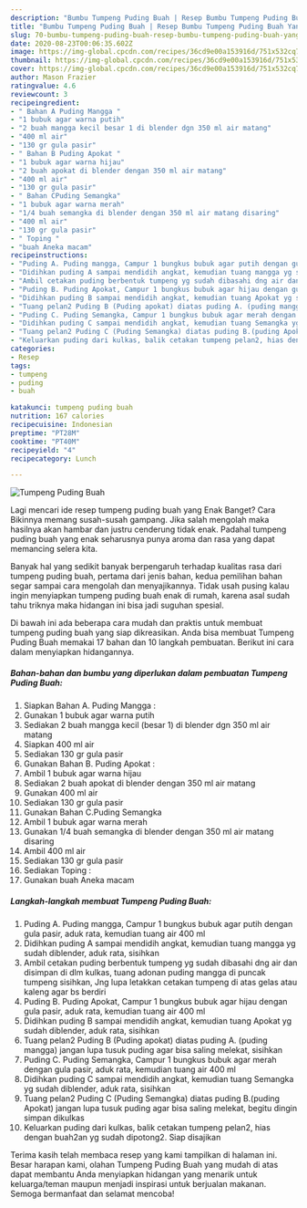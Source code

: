 ```yaml
---
description: "Bumbu Tumpeng Puding Buah | Resep Bumbu Tumpeng Puding Buah Yang Bisa Manjain Lidah"
title: "Bumbu Tumpeng Puding Buah | Resep Bumbu Tumpeng Puding Buah Yang Bisa Manjain Lidah"
slug: 70-bumbu-tumpeng-puding-buah-resep-bumbu-tumpeng-puding-buah-yang-bisa-manjain-lidah
date: 2020-08-23T00:06:35.602Z
image: https://img-global.cpcdn.com/recipes/36cd9e00a153916d/751x532cq70/tumpeng-puding-buah-foto-resep-utama.jpg
thumbnail: https://img-global.cpcdn.com/recipes/36cd9e00a153916d/751x532cq70/tumpeng-puding-buah-foto-resep-utama.jpg
cover: https://img-global.cpcdn.com/recipes/36cd9e00a153916d/751x532cq70/tumpeng-puding-buah-foto-resep-utama.jpg
author: Mason Frazier
ratingvalue: 4.6
reviewcount: 3
recipeingredient:
- " Bahan A Puding Mangga "
- "1 bubuk agar warna putih"
- "2 buah mangga kecil besar 1 di blender dgn 350 ml air matang"
- "400 ml air"
- "130 gr gula pasir"
- " Bahan B Puding Apokat "
- "1 bubuk agar warna hijau"
- "2 buah apokat di blender dengan 350 ml air matang"
- "400 ml air"
- "130 gr gula pasir"
- " Bahan CPuding Semangka"
- "1 bubuk agar warna merah"
- "1/4 buah semangka di blender dengan 350 ml air matang disaring"
- "400 ml air"
- "130 gr gula pasir"
- " Toping "
- "buah Aneka macam"
recipeinstructions:
- "Puding A. Puding mangga, Campur 1 bungkus bubuk agar putih dengan gula pasir, aduk rata, kemudian tuang air 400 ml"
- "Didihkan puding A sampai mendidih angkat, kemudian tuang mangga yg sudah diblender, aduk rata, sisihkan"
- "Ambil cetakan puding berbentuk tumpeng yg sudah dibasahi dng air dan disimpan di dlm kulkas, tuang adonan puding mangga di puncak tumpeng sisihkan, Jng lupa letakkan cetakan tumpeng di atas gelas atau kaleng agar bs berdiri"
- "Puding B. Puding Apokat, Campur 1 bungkus bubuk agar hijau dengan gula pasir, aduk rata, kemudian tuang air 400 ml"
- "Didihkan puding B sampai mendidih angkat, kemudian tuang Apokat yg sudah diblender, aduk rata, sisihkan"
- "Tuang pelan2 Puding B (Puding apokat) diatas puding A. (puding mangga) jangan lupa tusuk puding agar bisa saling melekat, sisihkan"
- "Puding C. Puding Semangka, Campur 1 bungkus bubuk agar merah dengan gula pasir, aduk rata, kemudian tuang air 400 ml"
- "Didihkan puding C sampai mendidih angkat, kemudian tuang Semangka yg sudah diblender, aduk rata, sisihkan"
- "Tuang pelan2 Puding C (Puding Semangka) diatas puding B.(puding Apokat) jangan lupa tusuk puding agar bisa saling melekat, begitu dingin simpan dikulkas"
- "Keluarkan puding dari kulkas, balik cetakan tumpeng pelan2, hias dengan buah2an yg sudah dipotong2. Siap disajikan"
categories:
- Resep
tags:
- tumpeng
- puding
- buah

katakunci: tumpeng puding buah 
nutrition: 167 calories
recipecuisine: Indonesian
preptime: "PT28M"
cooktime: "PT40M"
recipeyield: "4"
recipecategory: Lunch

---
```



![Tumpeng Puding Buah](https://img-global.cpcdn.com/recipes/36cd9e00a153916d/751x532cq70/tumpeng-puding-buah-foto-resep-utama.jpg)

Lagi mencari ide resep tumpeng puding buah yang Enak Banget? Cara Bikinnya memang susah-susah gampang. Jika salah mengolah maka hasilnya akan hambar dan justru cenderung tidak enak. Padahal tumpeng puding buah yang enak seharusnya punya aroma dan rasa yang dapat memancing selera kita.



Banyak hal yang sedikit banyak berpengaruh terhadap kualitas rasa dari tumpeng puding buah, pertama dari jenis bahan, kedua pemilihan bahan segar sampai cara mengolah dan menyajikannya. Tidak usah pusing kalau ingin menyiapkan tumpeng puding buah enak di rumah, karena asal sudah tahu triknya maka hidangan ini bisa jadi suguhan spesial.


Di bawah ini ada beberapa cara mudah dan praktis untuk membuat tumpeng puding buah yang siap dikreasikan. Anda bisa membuat Tumpeng Puding Buah memakai 17 bahan dan 10 langkah pembuatan. Berikut ini cara dalam menyiapkan hidangannya.

<!--inarticleads1-->

##### Bahan-bahan dan bumbu yang diperlukan dalam pembuatan Tumpeng Puding Buah:

1. Siapkan  Bahan A. Puding Mangga :
1. Gunakan 1 bubuk agar warna putih
1. Sediakan 2 buah mangga kecil (besar 1) di blender dgn 350 ml air matang
1. Siapkan 400 ml air
1. Sediakan 130 gr gula pasir
1. Gunakan  Bahan B. Puding Apokat :
1. Ambil 1 bubuk agar warna hijau
1. Sediakan 2 buah apokat di blender dengan 350 ml air matang
1. Gunakan 400 ml air
1. Sediakan 130 gr gula pasir
1. Gunakan  Bahan C.Puding Semangka
1. Ambil 1 bubuk agar warna merah
1. Gunakan 1/4 buah semangka di blender dengan 350 ml air matang disaring
1. Ambil 400 ml air
1. Sediakan 130 gr gula pasir
1. Sediakan  Toping :
1. Gunakan buah Aneka macam




<!--inarticleads2-->

##### Langkah-langkah membuat Tumpeng Puding Buah:

1. Puding A. Puding mangga, Campur 1 bungkus bubuk agar putih dengan gula pasir, aduk rata, kemudian tuang air 400 ml
1. Didihkan puding A sampai mendidih angkat, kemudian tuang mangga yg sudah diblender, aduk rata, sisihkan
1. Ambil cetakan puding berbentuk tumpeng yg sudah dibasahi dng air dan disimpan di dlm kulkas, tuang adonan puding mangga di puncak tumpeng sisihkan, Jng lupa letakkan cetakan tumpeng di atas gelas atau kaleng agar bs berdiri
1. Puding B. Puding Apokat, Campur 1 bungkus bubuk agar hijau dengan gula pasir, aduk rata, kemudian tuang air 400 ml
1. Didihkan puding B sampai mendidih angkat, kemudian tuang Apokat yg sudah diblender, aduk rata, sisihkan
1. Tuang pelan2 Puding B (Puding apokat) diatas puding A. (puding mangga) jangan lupa tusuk puding agar bisa saling melekat, sisihkan
1. Puding C. Puding Semangka, Campur 1 bungkus bubuk agar merah dengan gula pasir, aduk rata, kemudian tuang air 400 ml
1. Didihkan puding C sampai mendidih angkat, kemudian tuang Semangka yg sudah diblender, aduk rata, sisihkan
1. Tuang pelan2 Puding C (Puding Semangka) diatas puding B.(puding Apokat) jangan lupa tusuk puding agar bisa saling melekat, begitu dingin simpan dikulkas
1. Keluarkan puding dari kulkas, balik cetakan tumpeng pelan2, hias dengan buah2an yg sudah dipotong2. Siap disajikan




Terima kasih telah membaca resep yang kami tampilkan di halaman ini. Besar harapan kami, olahan Tumpeng Puding Buah yang mudah di atas dapat membantu Anda menyiapkan hidangan yang menarik untuk keluarga/teman maupun menjadi inspirasi untuk berjualan makanan. Semoga bermanfaat dan selamat mencoba!
